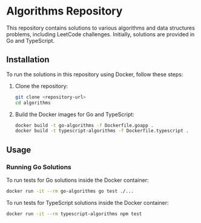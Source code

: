 # Algorithms Repository

This repository contains solutions to various algorithms and data structures problems, including LeetCode challenges. Initially, solutions are provided in Go and TypeScript.

## Installation

To run the solutions in this repository using Docker, follow these steps:

1. Clone the repository:
    ```bash
    git clone <repository-url>
    cd algorithms
    ```

2. Build the Docker images for Go and TypeScript:
    ```bash
    docker build -t go-algorithms -f Dockerfile.goapp .
    docker build -t typescript-algorithms -f Dockerfile.typescript .
    ```

## Usage

### Running Go Solutions

To run tests for Go solutions inside the Docker container:

```bash
docker run -it --rm go-algorithms go test ./...
```

To run tests for TypeScript solutions inside the Docker container:
```bash
docker run -it --rm typescript-algorithms npm test
```
